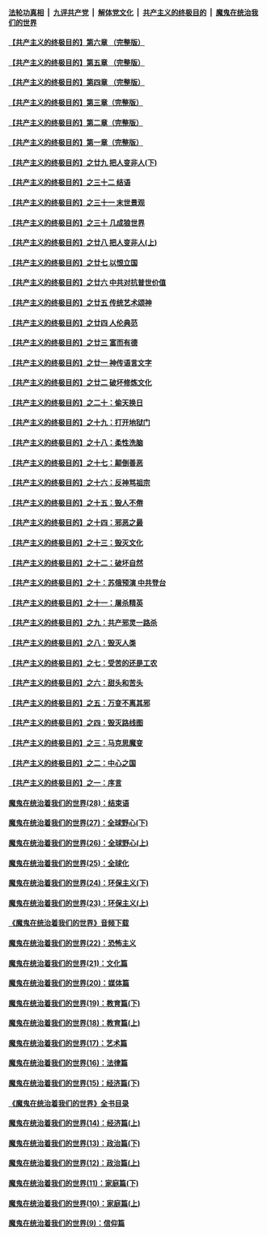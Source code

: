 ####  [法轮功真相](../../../../basic/blob/master/README.md?t=05161402) &nbsp;|&nbsp; [九评共产党](../../../../9ping.md/blob/master/README.md?t=05161402) &nbsp;|&nbsp; [解体党文化](../../../../jtdwh.md/blob/master/README.md?t=05161402)  &nbsp;|&nbsp; [共产主义的终极目的](../../../../gczydzjmd.md/blob/master/README.md?t=05161402) &nbsp;|&nbsp; [魔鬼在统治我们的世界](../../../../mgztzwmdsj.md/blob/master/README.md?t=05161402) 

#### [【共产主义的终极目的】第六章 （完整版）](../pages/nsc422/n11428913.md?t=05161402) 

#### [【共产主义的终极目的】第五章 （完整版）](../pages/nsc422/n11428912.md?t=05161402) 

#### [【共产主义的终极目的】第四章 （完整版）](../pages/nsc422/n11428907.md?t=05161402) 

#### [【共产主义的终极目的】第三章（完整版）](../pages/nsc422/n11428848.md?t=05161402) 

#### [【共产主义的终极目的】第二章（完整版）](../pages/nsc422/n11428831.md?t=05161402) 

#### [【共产主义的终极目的】第一章（完整版）](../pages/nsc422/n11417651.md?t=05161402) 

#### [【共产主义的终极目的】之廿九 把人变非人(下)](../pages/nsc422/n11344140.md?t=05161402) 

#### [【共产主义的终极目的】之三十二 结语](../pages/nsc422/n11360535.md?t=05161402) 

#### [【共产主义的终极目的】之三十一 末世景观](../pages/nsc422/n11351129.md?t=05161402) 

#### [【共产主义的终极目的】之三十 几成狼世界](../pages/nsc422/n11348280.md?t=05161402) 

#### [【共产主义的终极目的】之廿八 把人变非人(上)](../pages/nsc422/n11340492.md?t=05161402) 

#### [【共产主义的终极目的】之廿七 以恨立国](../pages/nsc422/n11336944.md?t=05161402) 

#### [【共产主义的终极目的】之廿六 中共对抗普世价值](../pages/nsc422/n11324785.md?t=05161402) 

#### [【共产主义的终极目的】之廿五 传统艺术颂神](../pages/nsc422/n11296396.md?t=05161402) 

#### [【共产主义的终极目的】之廿四 人伦典范](../pages/nsc422/n11296397.md?t=05161402) 

#### [【共产主义的终极目的】之廿三 富而有德](../pages/nsc422/n11283598.md?t=05161402) 

#### [【共产主义的终极目的】之廿一 神传语言文字](../pages/nsc422/n11263265.md?t=05161402) 

#### [【共产主义的终极目的】之廿二 破坏修炼文化](../pages/nsc422/n11245728.md?t=05161402) 

#### [【共产主义的终极目的】之二十：偷天换日](../pages/nsc422/n11238846.md?t=05161402) 

#### [【共产主义的终极目的】之十九：打开地狱门](../pages/nsc422/n11206376.md?t=05161402) 

#### [【共产主义的终极目的】之十八：柔性洗脑](../pages/nsc422/n11199994.md?t=05161402) 

#### [【共产主义的终极目的】之十七：颠倒善恶](../pages/nsc422/n11179782.md?t=05161402) 

#### [【共产主义的终极目的】之十六：反神骂祖宗](../pages/nsc422/n11166798.md?t=05161402) 

#### [【共产主义的终极目的】之十五：毁人不倦](../pages/nsc422/n11166792.md?t=05161402) 

#### [【共产主义的终极目的】之十四：邪恶之最](../pages/nsc422/n11150249.md?t=05161402) 

#### [【共产主义的终极目的】之十三：毁灭文化](../pages/nsc422/n11135227.md?t=05161402) 

#### [【共产主义的终极目的】之十二：破坏自然](../pages/nsc422/n11135214.md?t=05161402) 

#### [【共产主义的终极目的】之十：苏俄预演 中共登台](../pages/nsc422/n11118424.md?t=05161402) 

#### [【共产主义的终极目的】之十一：屠杀精英](../pages/nsc422/n11118442.md?t=05161402) 

#### [【共产主义的终极目的】之九：共产邪灵一路杀](../pages/nsc422/n11114139.md?t=05161402) 

#### [【共产主义的终极目的】之八：毁灭人类](../pages/nsc422/n11108503.md?t=05161402) 

#### [【共产主义的终极目的】之七：受苦的还是工农](../pages/nsc422/n11101809.md?t=05161402) 

#### [【共产主义的终极目的】之六：甜头和苦头](../pages/nsc422/n11096971.md?t=05161402) 

#### [【共产主义的终极目的】之五：万变不离其邪](../pages/nsc422/n11091285.md?t=05161402) 

#### [【共产主义的终极目的】之四：毁灭路线图](../pages/nsc422/n11086284.md?t=05161402) 

#### [【共产主义的终极目的】之三：马克思魔变](../pages/nsc422/n11061941.md?t=05161402) 

#### [【共产主义的终极目的】之二：中心之国](../pages/nsc422/n11047728.md?t=05161402) 

#### [【共产主义的终极目的】之一：序言](../pages/nsc422/n11086077.md?t=05161402) 

#### [魔鬼在统治着我们的世界(28)：结束语](../pages/nsc422/n10936246.md?t=05161402) 

#### [魔鬼在统治着我们的世界(27)：全球野心(下)](../pages/nsc422/n10928319.md?t=05161402) 

#### [魔鬼在统治着我们的世界(26)：全球野心(上)](../pages/nsc422/n10900318.md?t=05161402) 

#### [魔鬼在统治着我们的世界(25)：全球化](../pages/nsc422/n10788205.md?t=05161402) 

#### [魔鬼在统治着我们的世界(24)：环保主义(下)](../pages/nsc422/n10695307.md?t=05161402) 

#### [魔鬼在统治着我们的世界(23)：环保主义(上)](../pages/nsc422/n10688613.md?t=05161402) 

#### [《魔鬼在统治着我们的世界》音频下载](../pages/nsc422/n10635553.md?t=05161402) 

#### [魔鬼在统治着我们的世界(22)：恐怖主义](../pages/nsc422/n10614727.md?t=05161402) 

#### [魔鬼在统治着我们的世界(21)：文化篇](../pages/nsc422/n10597706.md?t=05161402) 

#### [魔鬼在统治着我们的世界(20)：媒体篇](../pages/nsc422/n10586579.md?t=05161402) 

#### [魔鬼在统治着我们的世界(19)：教育篇(下)](../pages/nsc422/n10564808.md?t=05161402) 

#### [魔鬼在统治着我们的世界(18)：教育篇(上)](../pages/nsc422/n10526970.md?t=05161402) 

#### [魔鬼在统治着我们的世界(17)：艺术篇](../pages/nsc422/n10499093.md?t=05161402) 

#### [魔鬼在统治着我们的世界(16)：法律篇](../pages/nsc422/n10485969.md?t=05161402) 

#### [魔鬼在统治着我们的世界(15)：经济篇(下)](../pages/nsc422/n10469975.md?t=05161402) 

#### [《魔鬼在统治着我们的世界》全书目录](../pages/nsc422/n10464261.md?t=05161402) 

#### [魔鬼在统治着我们的世界(14)：经济篇(上)](../pages/nsc422/n10457370.md?t=05161402) 

#### [魔鬼在统治着我们的世界(13)：政治篇(下)](../pages/nsc422/n10448270.md?t=05161402) 

#### [魔鬼在统治着我们的世界(12)：政治篇(上)](../pages/nsc422/n10444576.md?t=05161402) 

#### [魔鬼在统治着我们的世界(11)：家庭篇(下)](../pages/nsc422/n10440961.md?t=05161402) 

#### [魔鬼在统治着我们的世界(10)：家庭篇(上)](../pages/nsc422/n10435448.md?t=05161402) 

#### [魔鬼在统治着我们的世界(9)：信仰篇](../pages/nsc422/n10432159.md?t=05161402) 

